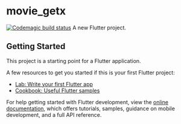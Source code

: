 # movie_getx
[![Codemagic build status](https://api.codemagic.io/apps/65c22a70e9772bdc02fc4422/65c22a70e9772bdc02fc4421/status_badge.svg)](https://codemagic.io/apps/65c22a70e9772bdc02fc4422/65c22a70e9772bdc02fc4421/latest_build)
A new Flutter project.

## Getting Started

This project is a starting point for a Flutter application.

A few resources to get you started if this is your first Flutter project:

- [Lab: Write your first Flutter app](https://docs.flutter.dev/get-started/codelab)
- [Cookbook: Useful Flutter samples](https://docs.flutter.dev/cookbook)

For help getting started with Flutter development, view the
[online documentation](https://docs.flutter.dev/), which offers tutorials,
samples, guidance on mobile development, and a full API reference.
